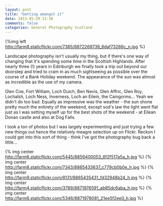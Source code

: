 ```yaml
---
layout: post
title: "Getting amongst it"
date: 2013-05-29 21:38
comments: false
categories: General Photography Scotland
---
```


{%img left http://farm8.staticflickr.com/7385/8872269739_6daf73266c_n.jpg %}

Landscape photography isn't usually my thing, but if there's one way of
changing that it's spending some time in the Scottish Highlands.  After nearly
three (!) years in Edinburgh we finally took a trip out beyond our doorstep and
tried to cram in as much sightseeing as possible over the course of a Bank
Holiday weekend.   The appearance of the sun was almost as incredible as the
use of my camera.

Glen Coe, Fort William, Loch Duich, Ben Nevis, Glen Affric, Glen Roy, Lochalsh,
Loch Ness, Inverness, Loch an Eilein, the Caingorms... Yeah we didn't do too
bad.  Equally as impressive was the weather - the sun shone pretty much the
entirety of the weekend, except sod's law the light went flat just as I was
setting myself up for the best shots of the weekend - at Eilean Donan castle
and also at Dog Falls.

<!-- more -->

I took a ton of photos but I was largely experimenting and just trying a few
new things out hence the relatively meagre selection up on Flickr.  Reckon I
could get into this sort of thing - think I've got the photography bug back a
little...

{% img center http://farm6.staticflickr.com/5445/8859400053_6f2f517a5a_h.jpg %}
{% img center http://farm8.staticflickr.com/7343/8865433637_c779cb0b0e_h.jpg %}
{% img center http://farm9.staticflickr.com/8131/8865435431_fd32948b24_h.jpg %}
{% img center http://farm4.staticflickr.com/3789/8871976591_ab85dc6aba_h.jpg %}
{% img center http://farm6.staticflickr.com/5346/8871978081_21ee5f2ee0_h.jpg %}

